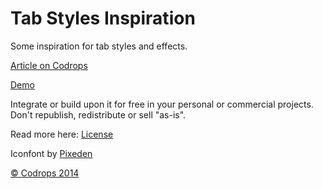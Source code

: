 Tab Styles Inspiration
=========

Some inspiration for tab styles and effects.

[Article on Codrops](http://tympanus.net/codrops/?p=19559)

[Demo](http://tympanus.net/Development/TabStylesInspiration/)

Integrate or build upon it for free in your personal or commercial projects. Don't republish, redistribute or sell "as-is". 

Read more here: [License](http://tympanus.net/codrops/licensing/)

Iconfont by [Pixeden](http://www.pixeden.com/icon-fonts/stroke-7-icon-font-set)

[© Codrops 2014](http://www.codrops.com)